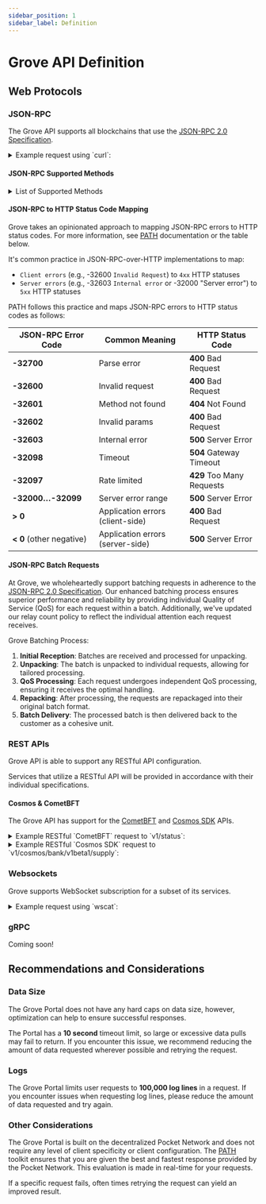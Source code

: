 ```yaml
---
sidebar_position: 1
sidebar_label: Definition
---
```


# Grove API Definition

## Web Protocols

### JSON-RPC
The Grove API supports all blockchains that use the [JSON-RPC 2.0 Specification](https://www.jsonrpc.org/specification).

<details>
<summary>Example request using `curl`:</summary>

```bash
curl https://xrplevm.rpc.grove.city/v1/$GROVE_PORTAL_APP_ID \
 -X POST \
 -H 'Authorization: $GROVE_PORTAL_API_KEY' \
 -H 'Content-Type: application/json' \
 -d '{ "method": "eth_blockNumber", "params": [], "id": 1, "jsonrpc": "2.0" }'
```

</details>

#### JSON-RPC Supported Methods
<details>
<summary>List of Supported Methods</summary>

  The following methods are supported on the Grove API:
  - <a href="https://geth.ethereum.org/docs/interacting-with-geth/rpc/ns-debug#debugtracecall">debug_traceCall</a>
  - <a href="https://geth.ethereum.org/docs/interacting-with-geth/rpc/ns-debug#debugtracetransaction">debug_traceTransaction</a>
  - <a href="https://ethereum.org/en/developers/docs/apis/json-rpc/#eth_accounts">eth_accounts</a>
  - <a href="https://ethereum.org/en/developers/docs/apis/json-rpc/#eth_blocknumber">eth_blockNumber</a>
  - <a href="https://ethereum.org/en/developers/docs/apis/json-rpc/#eth_call">eth_call</a>
  - <a href="https://ethereum.org/en/developers/docs/apis/json-rpc/#eth_chainid">eth_chainId</a>
  - <a href="https://ethereum.org/en/developers/docs/apis/json-rpc/#eth_coinbase">eth_coinbase</a>
  - <a href="https://ethereum.org/en/developers/docs/apis/json-rpc/#eth_estimategas">eth_estimateGas</a>
  - <a href="https://ethereum.org/en/developers/docs/apis/json-rpc/#eth_gasprice">eth_gasPrice</a>
  - <a href="https://ethereum.org/en/developers/docs/apis/json-rpc/#eth_getbalance">eth_getBalance</a>
  - <a href="https://ethereum.org/en/developers/docs/apis/json-rpc/#eth_getblockbyhash">eth_getBlockByHash</a>
  - <a href="https://ethereum.org/en/developers/docs/apis/json-rpc/#eth_getblockbynumber">eth_getBlockByNumber</a>
  - <a href="https://ethereum.org/en/developers/docs/apis/json-rpc/#eth_getblocktransactioncountbyhash">eth_getBlockTransactionCountByHash</a>
  - <a href="https://ethereum.org/en/developers/docs/apis/json-rpc/#eth_getblocktransactioncountbynumber">eth_getBlockTransactionCountByNumber</a>
  - <a href="https://ethereum.org/en/developers/docs/apis/json-rpc/#eth_getcode">eth_getCode</a>
  - <a href="https://ethereum.org/en/developers/docs/apis/json-rpc/#eth_getfilterchanges">eth_getFilterChanges</a>
  - <a href="https://ethereum.org/en/developers/docs/apis/json-rpc/#eth_getfilterlogs">eth_getFilterLogs</a>
  - <a href="https://ethereum.org/en/developers/docs/apis/json-rpc/#eth_getlogs">eth_getLogs</a>
  - <a href="https://ethereum.org/en/developers/docs/apis/json-rpc/#eth_getstorageat">eth_getStorageAt</a>
  - <a href="https://ethereum.org/en/developers/docs/apis/json-rpc/#eth_gettransactionbyblockhashandindex">eth_getTransactionByBlockHashAndIndex</a>
  - <a href="https://ethereum.org/en/developers/docs/apis/json-rpc/#eth_gettransactionbyblocknumberandindex">eth_getTransactionByBlockNumberAndIndex</a>
  - <a href="https://ethereum.org/en/developers/docs/apis/json-rpc/#eth_gettransactionbyhash">eth_getTransactionByHash</a>
  - <a href="https://ethereum.org/en/developers/docs/apis/json-rpc/#eth_gettransactioncount">eth_getTransactionCount</a>
  - <a href="https://ethereum.org/en/developers/docs/apis/json-rpc/#eth_gettransactionreceipt">eth_getTransactionReceipt</a>
  - <a href="https://ethereum.org/en/developers/docs/apis/json-rpc/#eth_getunclebyblockhashandindex">eth_getUncleByBlockHashAndIndex</a>
  - <a href="https://ethereum.org/en/developers/docs/apis/json-rpc/#eth_getunclebyblocknumberandindex">eth_getUncleByBlockNumberAndIndex</a>
  - <a href="https://ethereum.org/en/developers/docs/apis/json-rpc/#eth_getunclecountbyblockhash">eth_getUncleCountByBlockHash</a>
  - <a href="https://ethereum.org/en/developers/docs/apis/json-rpc/#eth_getunclecountbyblocknumber">eth_getUncleCountByBlockNumber</a>
  - <a href="https://ethereum.org/en/developers/docs/apis/json-rpc/#eth_getwork">eth_getWork</a>
  - <a href="https://ethereum.org/en/developers/docs/apis/json-rpc/#eth_hashrate">eth_hashrate</a>
  - <a href="https://ethereum.org/en/developers/docs/apis/json-rpc/#eth_mining">eth_mining</a>
  - <a href="https://ethereum.org/en/developers/docs/apis/json-rpc/#eth_newblockfilter">eth_newBlockFilter</a>
  - <a href="https://ethereum.org/en/developers/docs/apis/json-rpc/#eth_newfilter">eth_newFilter</a>
  - <a href="https://ethereum.org/en/developers/docs/apis/json-rpc/#eth_newpendingtransactionfilter">eth_newPendingTransactionFilter</a>
  - <a href="https://ethereum.org/en/developers/docs/apis/json-rpc/#eth_protocolversion">eth_protocolVersion</a>
  - <a href="https://ethereum.org/en/developers/docs/apis/json-rpc/#eth_sendrawtransaction">eth_sendRawTransaction</a>
  - <a href="https://ethereum.org/en/developers/docs/apis/json-rpc/#eth_sendtransaction">eth_sendTransaction</a>
  - <a href="https://ethereum.org/en/developers/docs/apis/json-rpc/#eth_sign">eth_sign</a>
  - <a href="https://ethereum.org/en/developers/docs/apis/json-rpc/#eth_signtransaction">eth_signTransaction</a>
  - <a href="https://ethereum.org/en/developers/docs/apis/json-rpc/#eth_syncing">eth_syncing</a>
  - <a href="https://ethereum.org/en/developers/docs/apis/json-rpc/#eth_uninstallfilter">eth_uninstallFilter</a>
  - <a href="https://ethereum.org/en/developers/docs/apis/json-rpc/#net_listening">net_listening</a>
  - <a href="https://ethereum.org/en/developers/docs/apis/json-rpc/#net_peercount">net_peerCount</a>
  - <a href="https://ethereum.org/en/developers/docs/apis/json-rpc/#net_version">net_version</a>
  - <a href="https://ethereum.org/en/developers/docs/apis/json-rpc/#web3_clientversion">web3_clientVersion</a>
  - <a href="https://ethereum.org/en/developers/docs/apis/json-rpc/#web3_sha3">web3_sha3</a>
</details>

#### JSON-RPC to HTTP Status Code Mapping

Grove takes an opinionated approach to mapping JSON-RPC errors to HTTP status codes. For more information, see [PATH](https://path.grove.city/learn/qos/http_status_code) documentation or the table below.

It's common practice in JSON-RPC-over-HTTP implementations to map:

- `Client errors` (e.g., -32600 `Invalid Request`) to `4xx` HTTP statuses
- `Server errors` (e.g., -32603 `Internal error` or -32000 "Server error") to `5xx` HTTP statuses

PATH follows this practice and maps JSON-RPC errors to HTTP status codes as follows:

| JSON-RPC Error Code      | Common Meaning                   | HTTP Status Code          |
| ------------------------ | -------------------------------- | ------------------------- |
| **-32700**               | Parse error                      | **400** Bad Request       |
| **-32600**               | Invalid request                  | **400** Bad Request       |
| **-32601**               | Method not found                 | **404** Not Found         |
| **-32602**               | Invalid params                   | **400** Bad Request       |
| **-32603**               | Internal error                   | **500** Server Error      |
| **-32098**               | Timeout                          | **504** Gateway Timeout   |
| **-32097**               | Rate limited                     | **429** Too Many Requests |
| **-32000…-32099**        | Server error range               | **500** Server Error      |
| **> 0**                  | Application errors (client-side) | **400** Bad Request       |
| **< 0** (other negative) | Application errors (server-side) | **500** Server Error      |

#### JSON-RPC Batch Requests

At Grove, we wholeheartedly support batching requests in adherence to the [JSON-RPC 2.0 Specification](https://www.jsonrpc.org/specification#batch). Our enhanced batching process ensures superior performance and reliability by providing individual Quality of Service (QoS) for each request within a batch. Additionally, we've updated our relay count policy to reflect the individual attention each request receives.

Grove Batching Process:

1. **Initial Reception**: Batches are received and processed for unpacking.
2. **Unpacking**: The batch is unpacked to individual requests, allowing for tailored processing.
3. **QoS Processing**: Each request undergoes independent QoS processing, ensuring it receives the optimal handling.
4. **Repacking**: After processing, the requests are repackaged into their original batch format.
5. **Batch Delivery**: The processed batch is then delivered back to the customer as a cohesive unit.

### REST APIs
Grove API is able to support any RESTful API configuration.

Services that utilize a RESTful API will be provided in accordance with their individual specifications.

#### Cosmos & CometBFT

The Grove API has support for the [CometBFT](https://docs.cometbft.com/main/spec/rpc/) and [Cosmos SDK](https://docs.cosmos.network/main/learn/advanced/grpc_rest) APIs.

<details>
<summary>Example RESTful `CometBFT` request to `v1/status`:</summary>

```bash
curl -X GET https://xrplevm.rpc.grove.city/v1/status \
  -H "Authorization: $GROVE_PORTAL_API_KEY" \
  -H "Content-Type: application/json" \
  -H "Portal-Application-Id: $GROVE_PORTAL_APP_ID"
```

</details>

<details>
<summary>Example RESTful `Cosmos SDK` request to `v1/cosmos/bank/v1beta1/supply`:</summary>

```bash
curl -X GET https://xrplevm.rpc.grove.city/v1/cosmos/bank/v1beta1/supply \
  -H "Authorization: $GROVE_PORTAL_API_KEY" \
  -H "Content-Type: application/json" \
  -H "Portal-Application-Id: $GROVE_PORTAL_APP_ID"
```

</details>

### Websockets
Grove supports WebSocket subscription for a subset of its services.

<details>
<summary>Example request using `wscat`:</summary>

```bash
wscat -c wss://xrplevm.rpc.grove.city/v1/$GROVE_PORTAL_APP_ID -H "Authorization: $GROVE_PORTAL_API_KEY"
```

And subscribe to `newHeads` like so:

```json
{ "jsonrpc": "2.0", "id": 1, "method": "eth_subscribe", "params": ["newHeads"] }
```

</details>

### gRPC
Coming soon!

## Recommendations and Considerations

### Data Size
The Grove Portal does not have any hard caps on data size, however, optimization can help to ensure successful responses. 

The Portal has a **10 second** timeout limit, so large or excessive data pulls may fail to return. If you encounter this issue, we recommend reducing the amount of data requested wherever possible and retrying the request.

### Logs
The Grove Portal limits user requests to **100,000 log lines** in a request. If you encounter issues when requesting log lines, please reduce the amount of data requested and try again.

### Other Considerations
The Grove Portal is built on the decentralized Pocket Network and does not require any level of client specificity or client configuration. The [PATH](https://path.grove.city/) toolkit ensures that you are given the best and fastest response provided by the Pocket Network. This evaluation is made in real-time for your requests.

If a specific request fails, often times retrying the request can yield an improved result.
